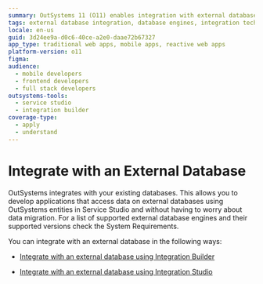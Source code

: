 ```yaml
---
summary: OutSystems 11 (O11) enables integration with external databases, allowing application development using existing data without migration.
tags: external database integration, database engines, integration techniques, service studio, system requirements
locale: en-us
guid: 3d24ee9a-d0c6-40ce-a2e0-daae72b67327
app_type: traditional web apps, mobile apps, reactive web apps
platform-version: o11
figma:
audience:
  - mobile developers
  - frontend developers
  - full stack developers
outsystems-tools:
  - service studio
  - integration builder
coverage-type:
  - apply
  - understand
---
```


# Integrate with an External Database

OutSystems integrates with your existing databases. This allows you to develop applications that access data on external databases using OutSystems entities in Service Studio and without having to worry about data migration. For a list of supported external database engines and their supported versions check the System Requirements.

You can integrate with an external database in the following ways:

* [Integrate with an external database using Integration Builder](integrate-external-db-ib.md)

* [Integrate with an external database using Integration Studio](connect-external-db.md)
